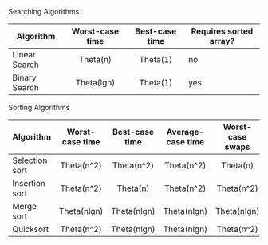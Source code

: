 Searching Algorithms

| Algorithm     | Worst-case time   | Best-case  time  | Requires sorted array?|
| ------------- |:-------------:| :-----------:|----------------|
| Linear Search | Theta(n)          | Theta(1)         | no             |
| Binary Search | Theta(lgn)        | Theta(1)         | yes            |


Sorting Algorithms

| Algorithm     | Worst-case time   | Best-case time   | Average-case time|Worst-case swaps| In-Place?|
| ------------- |:-------------:| :-----------:|:--------------:|:--------------:|:--------------:|
| Selection sort | Theta(n^2)          | Theta(n^2)         | Theta(n^2)|Theta(n)|yes           |
| Insertion sort | Theta(n^2)        | Theta(n)         | Theta(n^2)|Theta(n^2)|yes            |
|Merge sort | Theta(nlgn)          | Theta(nlgn)         | Theta(nlgn)|Theta(nlgn)|no             |
| Quicksort | Theta(n^2)        | Theta(nlgn)         | Theta(nlgn)|Theta(n^2)|yes            |

